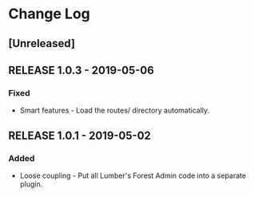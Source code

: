 # Change Log

## [Unreleased]

## RELEASE 1.0.3 - 2019-05-06
### Fixed
- Smart features - Load the routes/ directory automatically.

## RELEASE 1.0.1 - 2019-05-02
### Added
- Loose coupling - Put all Lumber's Forest Admin code into a separate plugin.
